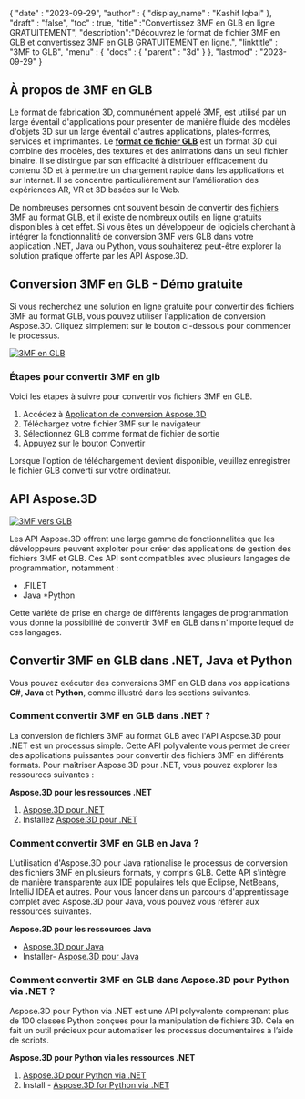 {
  "date" : "2023-09-29",
  "author" : {
    "display_name" : "Kashif Iqbal"
},
  "draft" : "false",
  "toc" : true,
  "title" :"Convertissez 3MF en GLB en ligne GRATUITEMENT",
  "description":"Découvrez le format de fichier 3MF en GLB et convertissez 3MF en GLB GRATUITEMENT en ligne.",
  "linktitle" : "3MF to GLB",
  "menu" : {
    "docs" : {
      "parent" : "3d"
}
},
  "lastmod" : "2023-09-29"
}

## À propos de 3MF en GLB

Le format de fabrication 3D, communément appelé 3MF, est utilisé par un large éventail d'applications pour présenter de manière fluide des modèles d'objets 3D sur un large éventail d'autres applications, plates-formes, services et imprimantes. Le **[format de fichier GLB](/fr/3d/glb/)** est un format 3D qui combine des modèles, des textures et des animations dans un seul fichier binaire. Il se distingue par son efficacité à distribuer efficacement du contenu 3D et à permettre un chargement rapide dans les applications et sur Internet. Il se concentre particulièrement sur l’amélioration des expériences AR, VR et 3D basées sur le Web.

De nombreuses personnes ont souvent besoin de convertir des [fichiers 3MF](/fr/3d/3mf/) au format GLB, et il existe de nombreux outils en ligne gratuits disponibles à cet effet. Si vous êtes un développeur de logiciels cherchant à intégrer la fonctionnalité de conversion 3MF vers GLB dans votre application .NET, Java ou Python, vous souhaiterez peut-être explorer la solution pratique offerte par les API Aspose.3D.

## Conversion 3MF en GLB - Démo gratuite

Si vous recherchez une solution en ligne gratuite pour convertir des fichiers 3MF au format GLB, vous pouvez utiliser l'application de conversion Aspose.3D. Cliquez simplement sur le bouton ci-dessous pour commencer le processus.

[![3MF en GLB](../3mf-to-glb.png)](https://products.aspose.app/3d/conversion/3mf-to-glb/)

### Étapes pour convertir 3MF en glb

Voici les étapes à suivre pour convertir vos fichiers 3MF en GLB.

1. Accédez à [Application de conversion Aspose.3D](https://products.aspose.app/3d/conversion/3mf-to-glb/)
1. Téléchargez votre fichier 3MF sur le navigateur
1. Sélectionnez GLB comme format de fichier de sortie
1. Appuyez sur le bouton Convertir

Lorsque l'option de téléchargement devient disponible, veuillez enregistrer le fichier GLB converti sur votre ordinateur.

## API Aspose.3D

[![3MF vers GLB](../try-aspose-3d.png)](https://products.aspose.com/3d/)

Les API Aspose.3D offrent une large gamme de fonctionnalités que les développeurs peuvent exploiter pour créer des applications de gestion des fichiers 3MF et GLB. Ces API sont compatibles avec plusieurs langages de programmation, notamment :

* .FILET
* Java
*Python

Cette variété de prise en charge de différents langages de programmation vous donne la possibilité de convertir 3MF en GLB dans n'importe lequel de ces langages.

## Convertir 3MF en GLB dans .NET, Java et Python

Vous pouvez exécuter des conversions 3MF en GLB dans vos applications **C#**, **Java** et **Python**, comme illustré dans les sections suivantes.

### Comment convertir 3MF en GLB dans .NET ?

La conversion de fichiers 3MF au format GLB avec l'API Aspose.3D pour .NET est un processus simple. Cette API polyvalente vous permet de créer des applications puissantes pour convertir des fichiers 3MF en différents formats. Pour maîtriser Aspose.3D pour .NET, vous pouvez explorer les ressources suivantes :

**Aspose.3D pour les ressources .NET**

1. [Aspose.3D pour .NET](https://products.aspose.com/3d/net/)
1. Installez [Aspose.3D pour .NET](https://docs.aspose.com/3d/net/installation/)

### Comment convertir 3MF en GLB en Java ?

L'utilisation d'Aspose.3D pour Java rationalise le processus de conversion des fichiers 3MF en plusieurs formats, y compris GLB. Cette API s'intègre de manière transparente aux IDE populaires tels que Eclipse, NetBeans, IntelliJ IDEA et autres. Pour vous lancer dans un parcours d'apprentissage complet avec Aspose.3D pour Java, vous pouvez vous référer aux ressources suivantes.

**Aspose.3D pour les ressources Java**

* [Aspose.3D pour Java](https://products.aspose.com/3d/java/)
* Installer- [Aspose.3D pour Java](https://docs.aspose.com/3d/java/installation/)

### Comment convertir 3MF en GLB dans Aspose.3D pour Python via .NET ?

Aspose.3D pour Python via .NET est une API polyvalente comprenant plus de 100 classes Python conçues pour la manipulation de fichiers 3D. Cela en fait un outil précieux pour automatiser les processus documentaires à l’aide de scripts.

**Aspose.3D pour Python via les ressources .NET**

1. [Aspose.3D pour Python via .NET](https://products.aspose.com/3d/python-net/)
1. Install - [Aspose.3D for Python via .NET](https://releases.aspose.com/3d/python-net/)
